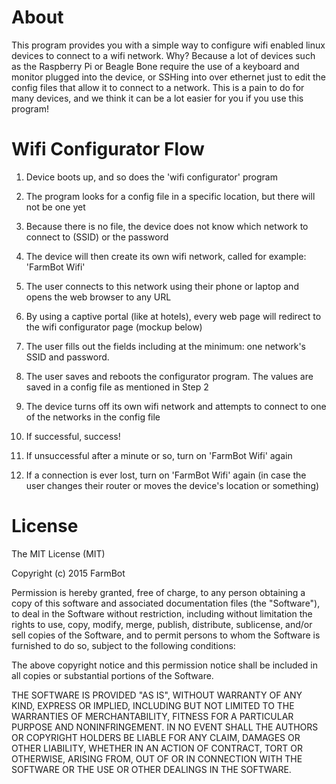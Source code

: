 # About
This program provides you with a simple way to configure wifi enabled linux devices to connect to a wifi network. Why? Because a lot of devices such as the Raspberry Pi or Beagle Bone require the use of a keyboard and monitor plugged into the device, or SSHing into over ethernet just to edit the config files that allow it to connect to a network. This is a pain to do for many devices, and we think it can be a lot easier for you if you use this program!

# Wifi Configurator Flow
1) Device boots up, and so does the 'wifi configurator' program

2) The program looks for a config file in a specific location, but there will not be one yet

3) Because there is no file, the device does not know which network to connect to (SSID) or the password

4) The device will then create its own wifi network, called for example: 'FarmBot Wifi'

5) The user connects to this network using their phone or laptop and opens the web browser to any URL

6) By using a captive portal (like at hotels), every web page will redirect to the wifi configurator page (mockup below)

7) The user fills out the fields including at the minimum: one network's SSID and password.

8) The user saves and reboots the configurator program. The values are saved in a config file as mentioned in Step 2

9) The device turns off its own wifi network and attempts to connect to one of the networks in the config file

10) If successful, success!

11) If unsuccessful after a minute or so, turn on 'FarmBot Wifi' again

12) If a connection is ever lost, turn on 'FarmBot Wifi' again (in case the user changes their router or moves the device's location or something)

# License
The MIT License (MIT)

Copyright (c) 2015 FarmBot

Permission is hereby granted, free of charge, to any person obtaining a copy
of this software and associated documentation files (the "Software"), to deal
in the Software without restriction, including without limitation the rights
to use, copy, modify, merge, publish, distribute, sublicense, and/or sell
copies of the Software, and to permit persons to whom the Software is
furnished to do so, subject to the following conditions:

The above copyright notice and this permission notice shall be included in all
copies or substantial portions of the Software.

THE SOFTWARE IS PROVIDED "AS IS", WITHOUT WARRANTY OF ANY KIND, EXPRESS OR
IMPLIED, INCLUDING BUT NOT LIMITED TO THE WARRANTIES OF MERCHANTABILITY,
FITNESS FOR A PARTICULAR PURPOSE AND NONINFRINGEMENT. IN NO EVENT SHALL THE
AUTHORS OR COPYRIGHT HOLDERS BE LIABLE FOR ANY CLAIM, DAMAGES OR OTHER
LIABILITY, WHETHER IN AN ACTION OF CONTRACT, TORT OR OTHERWISE, ARISING FROM,
OUT OF OR IN CONNECTION WITH THE SOFTWARE OR THE USE OR OTHER DEALINGS IN THE
SOFTWARE.
